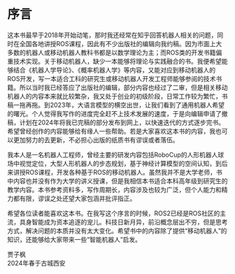# 序言

这本书最早于2018年开始动笔，那时我还经常在知乎回答机器人相关的问题，同时在全国各地讲授ROS课程，因此有不少出版社的编辑向我约稿。因为市面上大多数的机器人或移动机器人教科书都是以数学理论为主；而ROS类的开发书籍偏重技术实现。关于移动机器人，缺少一本能够将理论与实践融合的书。我便希望能够结合《机器人学导论》、《概率机器人学》等内容，又能对应到移动机器人的ROS开发，写一本适合工科的研究生或移动机器人开发工程师能够参阅的技术书籍。所以当时我已经答应了出版社的编辑，部分内容也经过了二审，但是相关移动机器人的内容本来就比较繁杂，我又处于创业的初级阶段，日常工作较为繁忙，书稿一拖再拖。到2023年，大语言模型的横空出世，让我们看到了通用机器人希望的曙光。个人觉得我写作的进度完全赶不上技术发展的速度，于是向编辑申请了撤稿，计划在2024年将我已完稿的部分发布到网上，以快速迭代的方式逐步完书。希望曾经创作的内容能够给有缘人一些帮助。若是大家喜欢这本书的内容，我也可以更加努力的去更新，不必担心出版的纸质书有谬误或者落伍。

我本人是一名机器人工程师，曾经主要的研发内容包括RoboCup的人形机器人球场中视觉定位，大型人形机器人的步态规划，基于神经计算模型的空间认知，到后来讲授ROS课程，开发各种基于ROS的移动机器人。虽然我并不是大学老师，书中内容也并没有作为大学的讲义授课，但是我相信本书适合本科高年级到研究生的教学内容。本书参考资料多，写作周期长，内容涉及也较为广泛，但个人能力和精力都有限，谬误之处还望大家包涵并批评指正。

希望各位读者能喜欢这本书。在我写这个序言的时候，ROS2已经是ROS社区的主流，具身智能成为资本追逐的宠儿。科技日新月异，前沿概念层出不穷，但是思考方式，解决问题的本质并没有太大变化。希望书中的内容除了提供“移动机器人”的知识，还能够给大家带来一些“智能机器人”启发。

贾子枫\
2024年春于古城西安
